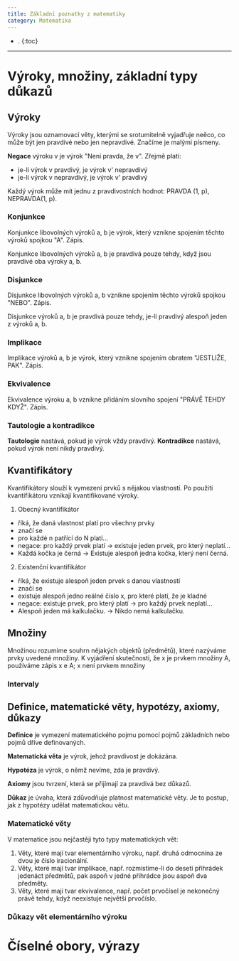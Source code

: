 ```yaml
---
title: Základní poznatky z matematiky
category: Matematika
---
```


- .
{:toc}
---

# Výroky, množiny, základní typy důkazů

## Výroky
Výroky jsou oznamovací věty, kterými se srotumitelně vyjadřuje neěco, co může být jen pravdivé nebo jen nepravdivé. Značíme je malými písmeny.

**Negace** výroku v je výrok "Není pravda, že v".
Zřejmě platí:
- je-li výrok v pravdivý, je výrok v' nepravdivý
- je-li výrok v nepravdivý, je výrok v' pravdivý

Každý výrok může mít jednu z pravdivostních hodnot: PRAVDA (1, p), NEPRAVDA(1, p).

### Konjunkce
Konjunkce libovolných výroků a, b je výrok, který vznikne spojením těchto výroků spojkou "A". Zápis.

Konjunkce libovolných výroků a, b je pravdivá pouze tehdy, když jsou pravdivé oba výroky a, b.

### Disjunkce
Disjunkce libovolných výroků a, b vznikne spojením těchto výroků spojkou "NEBO". Zápis.

Disjunkce výroků a, b je pravdivá pouze tehdy, je-li pravdivý alespoň jeden z výroků a, b.


### Implikace
Implikace výroků a, b je výrok, který vznikne spojením obratem "JESTLIŽE, PAK". Zápis.

### Ekvivalence
Ekvivalence výroku a, b vznikne přidáním slovního spojení "PRÁVĚ TEHDY KDYŽ". Zápis.

### Tautologie a kontradikce
**Tautologie** nastává, pokud je výrok vždy pravdivý.
**Kontradikce** nastává, pokud výrok není nikdy pravdivý.

## Kvantifikátory
Kvantifikátory slouží k vymezení prvků s nějakou vlastností. Po použití kvantifikátoru vznikají kvantifikované výroky.

1. Obecný kvantifikátor
- říká, že daná vlastnost platí pro všechny prvky
- značí se
- pro každé n patřící do N platí...
- negace: pro každý prvek platí -> existuje jeden prvek, pro který neplatí...
- Každá kočka je černá -> Existuje alespoň jedna kočka, který není černá. 
2. Existenční kvantifikátor
- říká, že existuje alespoň jeden prvek s  danou vlastností
- značí se
- existuje alespoň jedno reálné číslo x, pro které platí, že je kladné
- negace: existuje prvek, pro který platí -> pro každý prvek neplatí...
- Alespoň jeden má kalkulačku. -> Nikdo nemá kalkulačku.

## Množiny
Množinou rozumíme souhrn nějakých objektů (předmětů), které nazýváme prvky uvedené množiny. K vyjádření skutečnosti, že x je prvkem množiny A, používáme zápis x e A; x není prvkem množiny

### Intervaly

## Definice, matematické věty, hypotézy, axiomy, důkazy
**Definice** je vymezení matematického pojmu pomocí pojmů základních nebo pojmů dříve definovaných.

**Matematická věta** je výrok, jehož pravdivost je dokázána.

**Hypotéza** je výrok, o němž nevíme, zda je pravdivý.

**Axiomy** jsou tvrzení, která se přijímají za pravdivá bez důkazů.

**Důkaz** je úvaha, která zdůvodňuje platnost matematické věty. Je to postup, jak z hypotézy udělat matematickou větu.

### Matematické věty
V matematice jsou nejčastěji tyto typy matematických vět:
1. Věty, které mají tvar elementárního výroku, např. druhá odmocnina ze dvou je číslo iracionální.
2. Věty, které mají tvar implikace, např. rozmístime-li do deseti přihrádek jedenáct předmětů, pak aspoň v jedné přihrádce jsou aspoň dva předměty.
3. Věty, které mají tvar ekvivalence, např. počet prvočísel je nekonečný právě tehdy, když neexistuje největší prvočíslo.

### Důkazy vět elementárního výroku

# Číselné obory, výrazy


